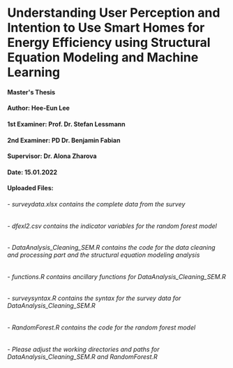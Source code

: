 # Understanding User Perception and Intention to Use Smart Homes for Energy Efficiency using Structural Equation Modeling and Machine Learning

#### Master's Thesis
#### Author: Hee-Eun Lee
#### 1st Examiner: Prof. Dr. Stefan Lessmann
#### 2nd Examiner: PD Dr. Benjamin Fabian 
#### Supervisor: Dr. Alona Zharova
#### Date: 15.01.2022

#### Uploaded Files:
###### - surveydata.xlsx contains the complete data from the survey
###### - dfexl2.csv contains the indicator variables for the random forest model
###### - DataAnalysis_Cleaning_SEM.R contains the code for the data cleaning and processing part and the structural equation modeling analysis
###### - functions.R contains ancillary functions for DataAnalysis_Cleaning_SEM.R
###### - surveysyntax.R contains the syntax for the survey data for DataAnalysis_Cleaning_SEM.R
###### - RandomForest.R contains the code for the random forest model
###### - Please adjust the working directories and paths for DataAnalysis_Cleaning_SEM.R and RandomForest.R
